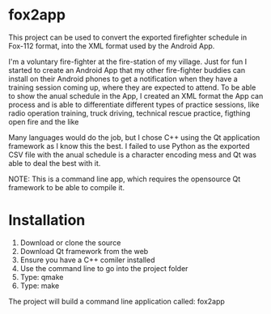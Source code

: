 # fox2app
This project can be used to convert the exported firefighter schedule in Fox-112 format, into the XML format used by the Android App.

I'm a voluntary fire-fighter at the fire-station of my village. Just for fun I started to create an Android App that my other 
fire-fighter buddies can install on their Android phones to get a notification when they have a training session coming up, where
they are expected to attend.
To be able to show the anual schedule in the App, I created an XML format the App can process and is able to differentiate different 
types of practice sessions, like radio operation training, truck driving, technical rescue practice, figthing open fire and the like

Many languages would do the job, but I chose C++ using the Qt application framework as I know this the best. I failed to use Python 
as the exported CSV file with the anual schedule is a character encoding mess and Qt was able to deal the best with it.  

NOTE: This is a command line app, which requires the opensource Qt framework to be able to compile it.

# Installation
1) Download or clone the source
2) Download Qt framework from the web
3) Ensure you have a C++ comiler installed
4) Use the command line to go into the project folder
5) Type: qmake
6) Type: make

The project will build a command line application called: fox2app





